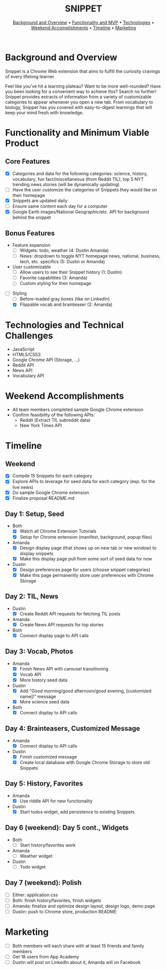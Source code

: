 <!-- <p align="center"><img src="./assets/images/perceptionlogo.png" width=350px/></p> -->

<h1 align="center">SNIPPET</h1>

<!-- <h2 align="center">
  <a href="https://aguamenti.github.io/Perception/">Click to Play!</a>
</h2> -->

<p align="center">
  <a href="#background-and-overview">Background and Overview</a> •
  <a href="#functionality-and-minimum-viable-product">Functionality and MVP</a> •
  <a href="#technologies-and-technical-challenges">Technologies</a> •
  <a href="#weekend-accomplishments">Weekend Accomplishments</a> •
  <a href="#timeline">Timeline</a> •
  <a href="#marketing">Marketing</a>
</p>
<br>

<!-- <p align="center"><img src="./assets/images/shortanimationdemo.gif" width=700px/></p> -->

# Background and Overview
Snippet is a Chrome Web extension that aims to fulfill the curiosity cravings of every lifelong learner.  

Feel like you’ve hit a learning plateau? Want to be more well-rounded? Have you been looking for a convenient way to achieve this? Search no further! Snippet provides extracts of information from a variety of customizable categories to appear whenever you open a new tab. From vocabulary to biology, Snippet has you covered with easy-to-digest learnings that will keep your mind fresh with knowledge.

# Functionality and Minimum Viable Product

## Core Features
- [X] Categories and data for the following categories: science, history, vocabulary, fun fact/miscellaneous (from Reddit TIL), top 5 NYT trending news stories (will be dynamically updating)
- [ ] Have the user customize the categories of Snippets they would like on their homepage
- [X] Snippets are updated daily
- [ ] Ensure same content each day for a computer
- [X] Google Earth images/National Geographic/etc. API for background behind the snippet

## Bonus Features
- Feature expansion
   - [ ] Widgets: todo, weather (4: Dustin Amanda)
   - [ ] News: dropdown to toggle NYT homepage news, national, business, tech, etc. specifics (5: Dustin or Amanda)
- User customizable
  - [ ] Allow users to see their Snippet history (1: Dustin)
  - [ ] Favorite capabilities (3: Amanda)
  - [ ] Custom styling for their homepage
- [ ] Styling
  - [ ] Before-loaded gray boxes (like on LinkedIn)
  - [X] Flippable vocab and brainteaser (2: Amanda)

# Technologies and Technical Challenges
- JavaScript
- HTML5/CSS3
- Google Chrome API (Storage, ...)
- Reddit API
- News API
- Vocabulary API

# Weekend Accomplishments
- All team members completed sample Google Chrome extension
- Confirm feasibility of the following APIs:
  - Reddit (Extract TIL subreddit data)
  - New York Times API

# Timeline

## Weekend
- [X] Compile 15 Snippets for each category
- [X] Explore APIs to leverage for seed data for each category (esp. for the live news)
- [X] Do sample Google Chrome extension
- [X] Finalize proposal README.md

## Day 1: Setup, Seed
- Both
   - [X] Watch all Chrome Extension Tutorials
   - [X] Setup for Chrome extension (manifest, background, popup files)
- Amanda
  - [X] Design display page (that shows up on new tab or new window) to display snippets
  - [X] Make this display page pull from some sort of seed data for now
- Dustin
  - [X] Design preferences page for users (choose snippet categories)
  - [X] Make this page permanently store user preferences with Chrome Storage

## Day 2: TIL, News
- Dustin
  - [X] Create Reddit API requests for fetching TIL posts
- Amanda
  - [X] Create News API requests for top stories
- Both
  - [X] Connect display page to API calls

## Day 3: Vocab, Photos
- Amanda
  - [X] Finish News API with carousel transitioning
  - [X] Vocab API
  - [X] More history seed data
- Dustin
  - [X] Add "Good morning/good afternoon/good evening, [customized name]!" message
  - [X] More science seed data
- Both
  - [X] Connect display to API calls

## Day 4: Brainteasers, Customized Message
- Amanda
  - [X] Connect display to API calls
- Dustin
  - [X] Finish customized message
  - [X] Create local database with Google Chrome Storage to store old Snippets

## Day 5: History, Favorites
- Amanda
  - [X] Use riddle API for new functionality
- Dustin
  - [X] Start todos widget, add persistence to existing Snippets

## Day 6 (weekend): Day 5 cont., Widgets
- Both
  - [ ] Start history/favorites work
- Amanda
  - [ ] Weather widget
- Dustin
  - [ ] Todo widget

## Day 7 (weekend): Polish
- [ ] Either: application.css
- [ ] Both: finish history/favorites, finish widgets
- [ ] Amanda: finalize and optimize design layout, design logo, demo page
- [ ] Dustin: push to Chrome store, production README

# Marketing
- [ ] Both members will each share with at least 15 friends and family members
- [ ] Get 18 users from App Academy
- [ ] Dustin will post on LinkedIn about it, Amanda will on Facebook
